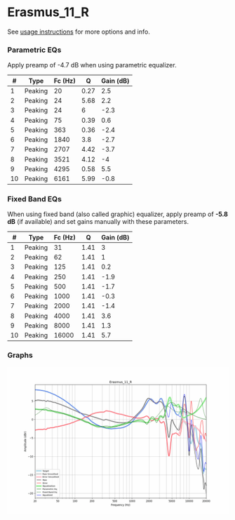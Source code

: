 # Erasmus_11_R
See [usage instructions](https://github.com/jaakkopasanen/AutoEq#usage) for more options and info.

### Parametric EQs
Apply preamp of -4.7 dB when using parametric equalizer.

|   # | Type    |   Fc (Hz) |    Q |   Gain (dB) |
|-----|---------|-----------|------|-------------|
|   1 | Peaking |        20 | 0.27 |         2.5 |
|   2 | Peaking |        24 | 5.68 |         2.2 |
|   3 | Peaking |        24 | 6    |        -2.3 |
|   4 | Peaking |        75 | 0.39 |         0.6 |
|   5 | Peaking |       363 | 0.36 |        -2.4 |
|   6 | Peaking |      1840 | 3.8  |        -2.7 |
|   7 | Peaking |      2707 | 4.42 |        -3.7 |
|   8 | Peaking |      3521 | 4.12 |        -4   |
|   9 | Peaking |      4295 | 0.58 |         5.5 |
|  10 | Peaking |      6161 | 5.99 |        -0.8 |

### Fixed Band EQs
When using fixed band (also called graphic) equalizer, apply preamp of **-5.8 dB** (if available) and set gains manually with these parameters.

|   # | Type    |   Fc (Hz) |    Q |   Gain (dB) |
|-----|---------|-----------|------|-------------|
|   1 | Peaking |        31 | 1.41 |         3   |
|   2 | Peaking |        62 | 1.41 |         1   |
|   3 | Peaking |       125 | 1.41 |         0.2 |
|   4 | Peaking |       250 | 1.41 |        -1.9 |
|   5 | Peaking |       500 | 1.41 |        -1.7 |
|   6 | Peaking |      1000 | 1.41 |        -0.3 |
|   7 | Peaking |      2000 | 1.41 |        -1.4 |
|   8 | Peaking |      4000 | 1.41 |         3.6 |
|   9 | Peaking |      8000 | 1.41 |         1.3 |
|  10 | Peaking |     16000 | 1.41 |         5.7 |

### Graphs
![](./Erasmus_11_R.png)
